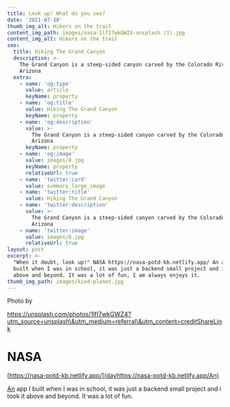 ```yaml
---
title: Look up! What do you see?
date: '2021-07-10'
thumb_img_alt: Hikers on the trail
content_img_path: images/nasa-1lfI7wkGWZ4-unsplash (1).jpg
content_img_alt: Hikers on the trail
seo:
  title: Hiking The Grand Canyon
  description: >-
    The Grand Canyon is a steep-sided canyon carved by the Colorado River in
    Arizona
  extra:
    - name: 'og:type'
      value: article
      keyName: property
    - name: 'og:title'
      value: Hiking The Grand Canyon
      keyName: property
    - name: 'og:description'
      value: >-
        The Grand Canyon is a steep-sided canyon carved by the Colorado River in
        Arizona
      keyName: property
    - name: 'og:image'
      value: images/8.jpg
      keyName: property
      relativeUrl: true
    - name: 'twitter:card'
      value: summary_large_image
    - name: 'twitter:title'
      value: Hiking The Grand Canyon
    - name: 'twitter:description'
      value: >-
        The Grand Canyon is a steep-sided canyon carved by the Colorado River in
        Arizona
    - name: 'twitter:image'
      value: images/8.jpg
      relativeUrl: true
layout: post
excerpt: >-
  "When it doubt, look up!" NASA https://nasa-potd-kb.netlify.app/ An app I
  built when I was in school, it was just a backend small project and i took it
  above and beyond. It was a lot of fun, I am always enjoys it.
thumb_img_path: images/kind-planet.jpg
---
```

Photo by

https://unsplash.com/photos/1lfI7wkGWZ4?utm_source=unsplash\&utm_medium=referral\&utm_content=creditShareLink

##

# NASA

[https://nasa-potd-kb.netlify.app/](dayhttps://nasa-potd-kb.netlify.app/An)

[An](dayhttps://nasa-potd-kb.netlify.app/An) app I built when I was in school, it was just a backend small project and i took it above and beyond. It was a lot of fun.
